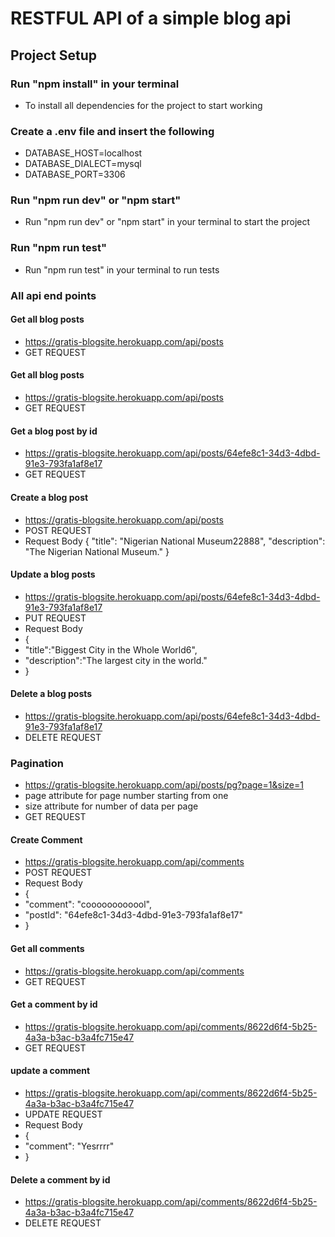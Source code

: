 # RESTFUL API of a simple blog api

## Project Setup

### Run "npm install" in your terminal
* To install all dependencies for the project to start working

### Create a .env file and insert the following
* DATABASE_HOST=localhost
* DATABASE_DIALECT=mysql
* DATABASE_PORT=3306

### Run "npm run dev" or "npm start" 
* Run "npm run dev" or "npm start" in your terminal to start the project

### Run "npm run test"
* Run "npm run test" in your terminal to run tests

### All api end points

#### Get all blog posts
* https://gratis-blogsite.herokuapp.com/api/posts
* GET REQUEST


#### Get all blog posts
* https://gratis-blogsite.herokuapp.com/api/posts
* GET REQUEST


#### Get a blog post by id
* https://gratis-blogsite.herokuapp.com/api/posts/64efe8c1-34d3-4dbd-91e3-793fa1af8e17
* GET REQUEST


#### Create a blog post
* https://gratis-blogsite.herokuapp.com/api/posts
* POST REQUEST
* Request Body 
{
    "title": "Nigerian National Museum22888",
    "description": "The Nigerian National Museum."
}


#### Update a blog posts
* https://gratis-blogsite.herokuapp.com/api/posts/64efe8c1-34d3-4dbd-91e3-793fa1af8e17
* PUT REQUEST
* Request Body
* {
*    "title":"Biggest City in the Whole World6",
*    "description":"The largest city in the world."
* }


#### Delete a blog posts
* https://gratis-blogsite.herokuapp.com/api/posts/64efe8c1-34d3-4dbd-91e3-793fa1af8e17
* DELETE REQUEST


### Pagination
* https://gratis-blogsite.herokuapp.com/api/posts/pg?page=1&size=1
* page attribute for page number starting from one
* size attribute for number of data per page
* GET REQUEST


#### Create Comment
* https://gratis-blogsite.herokuapp.com/api/comments
* POST REQUEST
* Request Body 
* {
*    "comment": "coooooooooool",
*    "postId": "64efe8c1-34d3-4dbd-91e3-793fa1af8e17"
* }


#### Get all comments
* https://gratis-blogsite.herokuapp.com/api/comments
* GET REQUEST


#### Get a comment by id
* https://gratis-blogsite.herokuapp.com/api/comments/8622d6f4-5b25-4a3a-b3ac-b3a4fc715e47
* GET REQUEST


#### update a comment 
* https://gratis-blogsite.herokuapp.com/api/comments/8622d6f4-5b25-4a3a-b3ac-b3a4fc715e47
*  UPDATE REQUEST
* Request Body
* {
*    "comment": "Yesrrrr"
* }


#### Delete a comment by id
* https://gratis-blogsite.herokuapp.com/api/comments/8622d6f4-5b25-4a3a-b3ac-b3a4fc715e47
* DELETE REQUEST